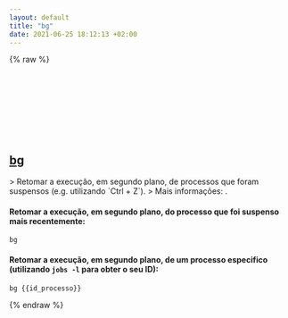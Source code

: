 ```yaml
---
layout: default
title: "bg"
date: 2021-06-25 18:12:13 +02:00
---
```

{% raw %}
<h2 id="bg">
  <a href="/pt_br/common/bg.html">bg</a> <a href="#bg"><svg class="icon">
    <use href="/assets/images/unicode_sprite.svg#link" />
  </svg></a>
</h2>
> Retomar a execução, em segundo plano, de processos que foram suspensos (e.g. utilizando `Ctrl + Z`).
> Mais informações: <https://manned.org/bg>.

#### Retomar a execução, em segundo plano, do processo que foi suspenso mais recentemente:
```shell
bg
```
#### Retomar a execução, em segundo plano, de um processo especifico (utilizando `jobs -l` para obter o seu ID):
```shell
bg {{id_processo}}
```
{% endraw %}